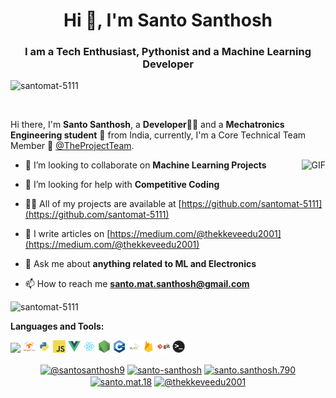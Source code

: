 <h1 align="center">Hi 👋, I'm Santo Santhosh</h1>
<h3 align="center">I am a Tech Enthusiast, Pythonist and a Machine Learning Developer</h3>
<p align="left"> <img src="https://komarev.com/ghpvc/?username=santomat-5111" alt="santomat-5111" /> </p>

<br />

Hi there, I'm **Santo Santhosh**, a **Developer**👨‍💻 and a **Mechatronics Engineering student** 🚀 from India, currently, I'm a Core Technical Team Member 🤖 [@TheProjectTeam](https://github.com/TheProjectTeamSRM).

<img align="right" alt="GIF" src="https://i.pinimg.com/originals/e4/26/70/e426702edf874b181aced1e2fa5c6cde.gif" />

- 👯 I’m looking to collaborate on **Machine Learning Projects**

- 🤔 I’m looking for help with **Competitive Coding**

- 👨‍💻 All of my projects are available at [https://github.com/santomat-5111](https://github.com/santomat-5111)

- 📝 I write articles on [https://medium.com/@thekkeveedu2001](https://medium.com/@thekkeveedu2001)

- 💬 Ask me about **anything related to ML and Electronics**

- 📫 How to reach me **santo.mat.santhosh@gmail.com**

<p align="left">
  <img src="https://github-readme-stats.vercel.app/api?username=santomat-5111&show_icons=true" alt="santomat-5111" />
</p>

**Languages and Tools:**  

<code><img height="20" src="https://pytorch.org/assets/images/pytorch-logo.png"></code>
<code><img height="20" src="https://raw.githubusercontent.com/github/explore/80688e429a7d4ef2fca1e82350fe8e3517d3494d/topics/tensorflow/tensorflow.png"></code>
<code><img height="20" src="https://raw.githubusercontent.com/github/explore/80688e429a7d4ef2fca1e82350fe8e3517d3494d/topics/python/python.png"></code>
<code><img height="20" src="https://raw.githubusercontent.com/github/explore/80688e429a7d4ef2fca1e82350fe8e3517d3494d/topics/javascript/javascript.png"></code>
<code><img height="20" src="https://raw.githubusercontent.com/github/explore/80688e429a7d4ef2fca1e82350fe8e3517d3494d/topics/vue/vue.png"></code>
<code><img height="20" src="https://raw.githubusercontent.com/github/explore/80688e429a7d4ef2fca1e82350fe8e3517d3494d/topics/react/react.png"></code>
<code><img height="20" src="https://raw.githubusercontent.com/github/explore/80688e429a7d4ef2fca1e82350fe8e3517d3494d/topics/nodejs/nodejs.png"></code>
<code><img height="20" src="https://raw.githubusercontent.com/github/explore/80688e429a7d4ef2fca1e82350fe8e3517d3494d/topics/cpp/cpp.png"></code>
<code><img height="20" src="https://raw.githubusercontent.com/github/explore/80688e429a7d4ef2fca1e82350fe8e3517d3494d/topics/mysql/mysql.png"></code>
<code><img height="20" src="https://raw.githubusercontent.com/github/explore/80688e429a7d4ef2fca1e82350fe8e3517d3494d/topics/firebase/firebase.png"></code>
<code><img height="20" src="https://raw.githubusercontent.com/github/explore/80688e429a7d4ef2fca1e82350fe8e3517d3494d/topics/git/git.png"></code>
<code><img height="20" src="https://raw.githubusercontent.com/github/explore/80688e429a7d4ef2fca1e82350fe8e3517d3494d/topics/terminal/terminal.png"></code>


<p align="center">
<a href="https://twitter.com/@santosanthosh9" target="blank"><img align="center" src="https://cdn.jsdelivr.net/npm/simple-icons@3.0.1/icons/twitter.svg" alt="@santosanthosh9" height="20" width="20" /></a>
<a href="https://linkedin.com/in/santo-santhosh" target="blank"><img align="center" src="https://cdn.jsdelivr.net/npm/simple-icons@3.0.1/icons/linkedin.svg" alt="santo-santhosh" height="20" width="20" /></a>
<a href="https://fb.com/santo.santhosh.790" target="blank"><img align="center" src="https://cdn.jsdelivr.net/npm/simple-icons@3.0.1/icons/facebook.svg" alt="santo.santhosh.790" height="20" width="20" /></a>
<a href="https://instagram.com/santo.mat.18" target="blank"><img align="center" src="https://cdn.jsdelivr.net/npm/simple-icons@3.0.1/icons/instagram.svg" alt="santo.mat.18" height="20" width="20" /></a>
<a href="https://medium.com/@thekkeveedu2001" target="blank"><img align="center" src="https://cdn.jsdelivr.net/npm/simple-icons@3.0.1/icons/medium.svg" alt="@thekkeveedu2001" height="20" width="20" /></a>
</p>
